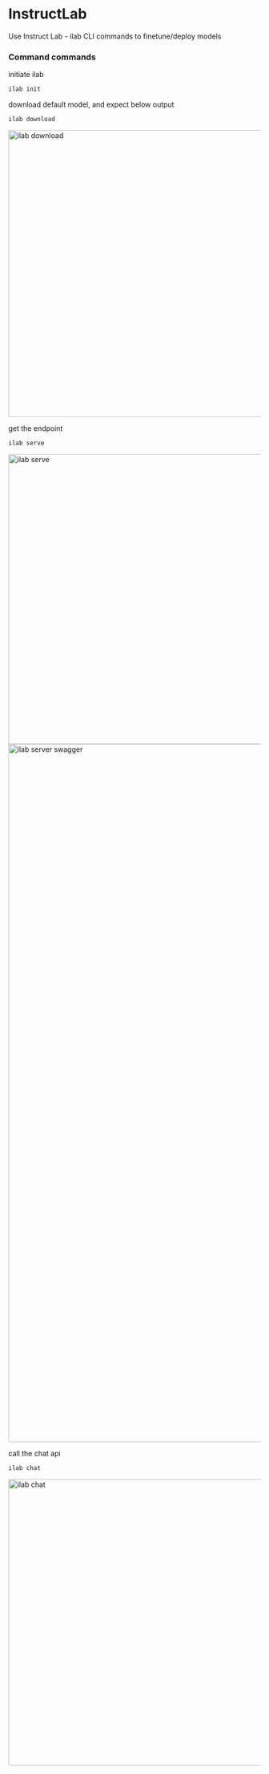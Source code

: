 # InstructLab
Use Instruct Lab - ilab CLI commands to finetune/deploy models

### Command commands
initiate ilab 
```bash 
ilab init
```

download default model, and expect below output 
```bash 
ilab download
```
<img width="572" alt="ilab download" src="https://github.com/suranjannandi-git/Hello_InstructLab/assets/85071786/bebf86ba-f5ba-4a2c-ab9e-9c0257776928">

get the endpoint 
```bash 
ilab serve
```
<img width="578" alt="ilab serve" src="https://github.com/suranjannandi-git/Hello_InstructLab/assets/85071786/cfa1bae0-db91-43ca-96eb-0b0229ee0808">
<img width="1392" alt="ilab server swagger" src="https://github.com/suranjannandi-git/Hello_InstructLab/assets/85071786/a167c7a7-6ec6-44cd-b864-3e28a11397f8">

call the chat api
```bash 
ilab chat
```
<img width="571" alt="ilab chat" src="https://github.com/suranjannandi-git/Hello_InstructLab/assets/85071786/6d0795a0-4976-4c6a-ba7b-51bda9077c5b">
